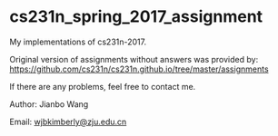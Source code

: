 # cs231n_spring_2017_assignment
My implementations of cs231n-2017.

Original version of assignments without answers was provided by: https://github.com/cs231n/cs231n.github.io/tree/master/assignments

If there are any problems, feel free to contact me.

Author: Jianbo Wang

Email: wjbkimberly@zju.edu.cn
